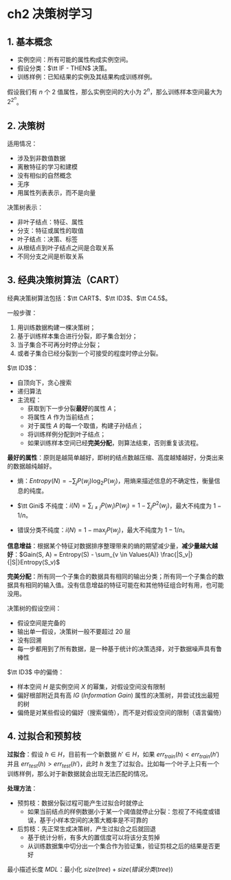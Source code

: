 # ch2 决策树学习

## 1. 基本概念

- 实例空间：所有可能的属性构成实例空间。
- 假设分类：$\tt IF - THEN$ 决策。
- 训练样例：已知结果的实例及其结果构成训练样例。

假设我们有 $n$ 个 $2$ 值属性，那么实例空间的大小为 $2^n$，那么训练样本空间最大为 $2^{2^n}$。

## 2. 决策树

适用情况：

- 涉及到非数值数据
- 离散特征的学习和建模
- 没有相似的自然概念
- 无序
- 用属性列表表示，而不是向量

决策树表示：

- 非叶子结点：特征、属性
- 分支：特征或属性的取值
- 叶子结点：决策、标签
- 从根结点到叶子结点之间是合取关系
- 不同分支之间是析取关系

## 3. 经典决策树算法（CART）

经典决策树算法包括：$\tt CART$、$\tt ID3$、$\tt C4.5$。

一般步骤：

1. 用训练数据构建一棵决策树；
2. 基于训练样本集合进行分裂，即子集合划分；
3. 当子集合不可再分时停止分裂；
4. 或者子集合已经分裂到一个可接受的程度时停止分裂。

$\tt ID3$：

- 自顶向下，贪心搜索
- 递归算法
- 主流程：
    - 获取到下一步分裂**最好**的属性 $A$；
    - 将属性 $A$ 作为当前结点；
    - 对于属性 $A$ 的每一个取值，构建子孙结点；
    - 将训练样例分配到叶子结点；
    - 如果训练样本空间已经**完美分配**，则算法结束，否则重复该流程。

**最好的属性**：原则是越简单越好，即树的结点数越压缩、高度越矮越好，分类出来的数据越纯越好。

- 熵：$Entropy(N) = -\sum_j P(w_j)\log_2 P(w_j)$，用熵来描述信息的不确定性，衡量信息的纯度。 

- $\tt Gini$ 不纯度：$i(N) = \sum_{i \ne j} P(w_i)P(w_j) = 1 - \sum_j P^2(w_j)$，最大不纯度为 $1 - 1/n$。

- 错误分类不纯度：$i(N) = 1 - \max_j P(w_j)$，最大不纯度为 $1 - 1/n$。

**信息增益**：根据某个特征对数据排序整理带来的熵的期望减少量，**减少量越大越好**：$Gain(S, A) = Entropy(S) - \sum_{v \in Values(A)} \frac{|S_v|}{|S|}Entropy(S_v)$

**完美分配**：所有同一个子集合的数据具有相同的输出分类；所有同一个子集合的数据具有相同的输入值。没有信息增益的特征可能在和其他特征组合时有用，也可能没用。

决策树的假设空间：

- 假设空间是完备的
- 输出单一假设，决策树一般不要超过 $20$ 层
- 没有回溯
- 每一步都用到了所有数据，是一种基于统计的决策选择，对于数据噪声具有鲁棒性

$\tt ID3$ 中的偏倚：

- 样本空间 $H$ 是实例空间 $X$ 的幂集，对假设空间没有限制
- 偏好根部附近具有高 $IG\ (Information\ Gain)$ 属性的决策树，并尝试找出最短的树
- 偏倚是对某些假设的偏好（搜索偏倚），而不是对假设空间的限制（语言偏倚）

## 4. 过拟合和预剪枝

**过拟合**：假设 $h\in H$，目前有一个新数据 $h' \in H$，如果 $err_{train}(h) < err_{train}(h')$ 并且 $err_{test}(h) > err_{test}(h')$，此时 $h$ 发生了过拟合。比如每一个叶子上只有一个训练样例，那么对于新数据就会出现无法匹配的情况。

**处理方法**：

- 预剪枝：数据分裂过程可能产生过拟合时就停止
    - 如果当前结点的样例数据小于某一个阈值就停止分裂：忽视了不纯度或错误，基于小样本空间的决策大概率是不可靠的
- 后剪枝：先正常生成决策树，产生过拟合之后就回退
    - 基于统计分析，有多大的置信度可以将该分支剪掉
    - 从训练数据集中切分出一个集合作为验证集，验证剪枝之后的结果是否更好

最小描述长度 $MDL$：最小化 $size(tree) + size(错误分类(tree))$